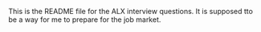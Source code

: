 This is the README file for the ALX interview questions. It is supposed tto be a way for me to prepare for the job market.
